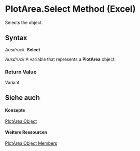 
# PlotArea.Select Method (Excel)

Selects the object.


## Syntax

 _Ausdruck_. **Select**

 _Ausdruck_ A variable that represents a **PlotArea** object.


### Return Value

Variant


## Siehe auch


#### Konzepte


[PlotArea Object](85c42124-268c-8b0e-ba5d-c2f6fbf53e79.md)
#### Weitere Ressourcen


[PlotArea Object Members](http://msdn.microsoft.com/library/5f851027-e1ed-95ec-fa62-1f5f85962df4%28Office.15%29.aspx)